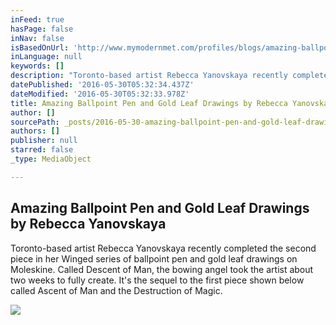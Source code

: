 ```yaml
---
inFeed: true
hasPage: false
inNav: false
isBasedOnUrl: 'http://www.mymodernmet.com/profiles/blogs/amazing-ballpoint-pen-and-gold-leaf-drawings-by-rebecca-yanovskay'
inLanguage: null
keywords: []
description: "Toronto-based artist Rebecca Yanovskaya recently completed the second piece in her Winged series of ballpoint pen and gold leaf drawings on Moleskine. Called Descent of Man, the bowing angel took the artist about two weeks to fully create. It's the sequel to the first piece shown below called Ascent of Man and the Destruction of Magic."
datePublished: '2016-05-30T05:32:34.437Z'
dateModified: '2016-05-30T05:32:33.978Z'
title: Amazing Ballpoint Pen and Gold Leaf Drawings by Rebecca Yanovskaya
author: []
sourcePath: _posts/2016-05-30-amazing-ballpoint-pen-and-gold-leaf-drawings-by-rebecca-yano.md
authors: []
publisher: null
starred: false
_type: MediaObject

---
```

<article style=""><h1>Amazing Ballpoint Pen and Gold Leaf Drawings by Rebecca Yanovskaya</h1><p>Toronto-based artist Rebecca Yanovskaya recently completed the second piece in her Winged series of ballpoint pen and gold leaf drawings on Moleskine. Called Descent of Man, the bowing angel took the artist about two weeks to fully create. It's the sequel to the first piece shown below called Ascent of Man and the Destruction of Magic.</p><img src="http://api.ning.com:80/files/DtcI2O2Ry7AvSylNf3hTS9wTUeMZHqHSgCZg77FJlumccPn75c0t3Jaxplek4*CAEVA9kbQCsMFhh8hw9E0krNqinZc8t3tK/1082138137.jpeg" /></article>